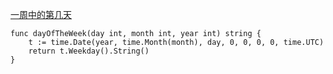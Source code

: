 [一周中的第几天](https://leetcode-cn.com/problems/day-of-the-week/)

```golang
func dayOfTheWeek(day int, month int, year int) string {
	t := time.Date(year, time.Month(month), day, 0, 0, 0, 0, time.UTC)
	return t.Weekday().String()
}
```
